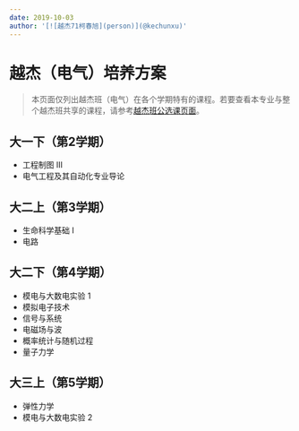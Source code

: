 ```yaml
---
date: 2019-10-03
author: '[![越杰71柯春旭](person)](@kechunxu)'
---
```


# 越杰（电气）培养方案

> 本页面仅列出越杰班（电气）在各个学期特有的课程。若要查看本专业与整个越杰班共享的课程，请参考[越杰班公选课页面](/program/yuejie)。

## 大一下（第2学期）
- 工程制图 III
- 电气工程及其自动化专业导论

## 大二上（第3学期）
- 生命科学基础 I
- 电路

## 大二下（第4学期）
- 模电与大数电实验 1
- 模拟电子技术
- 信号与系统
- 电磁场与波
- 概率统计与随机过程
- 量子力学

## 大三上（第5学期）
- 弹性力学
- 模电与大数电实验 2
